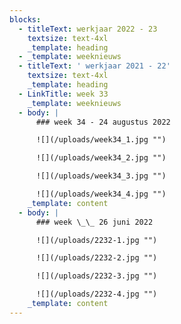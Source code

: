 ```yaml
---
blocks:
  - titleText: werkjaar 2022 - 23
    textsize: text-4xl
    _template: heading
  - _template: weeknieuws
  - titleText: ' werkjaar 2021 - 22'
    textsize: text-4xl
    _template: heading
  - LinkTitle: week 33
    _template: weeknieuws
  - body: |
      ### week 34 - 24 augustus 2022

      ![](/uploads/week34_1.jpg "")

      ![](/uploads/week34_2.jpg "")

      ![](/uploads/week34_3.jpg "")

      ![](/uploads/week34_4.jpg "")
    _template: content
  - body: |
      ### week \_\_ 26 juni 2022

      ![](/uploads/2232-1.jpg "")

      ![](/uploads/2232-2.jpg "")

      ![](/uploads/2232-3.jpg "")

      ![](/uploads/2232-4.jpg "")
    _template: content
---
```


